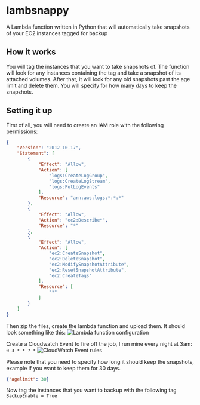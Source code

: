 # lambsnappy
A Lambda function written in Python that will automatically take snapshots of your EC2 instances tagged for backup

## How it works
You will tag the instances that you want to take snapshots of. The function will look for any instances containing the tag and take a snapshot of its attached volumes. After that, it will look for any old snapshots past the age limit and delete them. You will specify for how many days to keep the snapshots.

## Setting it up
First of all, you will need to create an IAM role with the following permissions:

```json
{
    "Version": "2012-10-17",
    "Statement": [
        {
            "Effect": "Allow",
            "Action": [
                "logs:CreateLogGroup",
                "logs:CreateLogStream",
                "logs:PutLogEvents"
            ],
            "Resource": "arn:aws:logs:*:*:*"
        },
        {
            "Effect": "Allow",
            "Action": "ec2:Describe*",
            "Resource": "*"
        },
        {
            "Effect": "Allow",
            "Action": [
                "ec2:CreateSnapshot",
                "ec2:DeleteSnapshot",
                "ec2:ModifySnapshotAttribute",
                "ec2:ResetSnapshotAttribute",
                "ec2:CreateTags"
            ],
            "Resource": [
                "*"
            ]
        }
    ]
}
```
Then zip the files, create the lambda function and upload them. It should look something like this:
![Lambda function configuration](https://cc-public-docs.s3.amazonaws.com/lambda-function.png "Lambda function configuration")

Create a Cloudwatch Event to fire off the job, I run mine every night at 3am: `0 3 * * ? *`
![CloudWatch Event rules](https://cc-public-docs.s3.amazonaws.com/cloudwatch-event-rules.png "CloudWatch Event rules")

Please note that you need to specify how long it should keep the snapshots, example if you want to keep them for 30 days.
```json
{"agelimit": 30}
```
Now tag the instances that you want to backup with the following tag `BackupEnable = True`
